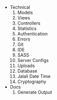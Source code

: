 [//]: # (use dash and space for directory -> -)
[//]: # (use four spaces and a number following by a dot for file ->     1.)

- Technical
    1. Models
    1. Views
    1. Controllers
    1. Statistics
    1. Authentication
    1. Errors
    1. Git
    1. IDE
    1. SASS
    1. Server Configs
    1. Uploads
    1. Database
    1. Jalali Date Time
    1. Cryptography
- Docs
    1. Generate Output





